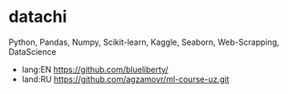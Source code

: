 # datachi

Python, Pandas, Numpy, Scikit-learn, Kaggle, Seaborn, Web-Scrapping, DataScience
+ lang:EN https://github.com/blueliberty/
+ land:RU https://github.com/agzamovr/ml-course-uz.git
